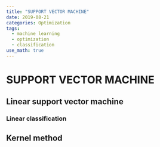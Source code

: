 ```yaml
---
title: "SUPPORT VECTOR MACHINE"
date: 2019-08-21
categories: Optimization
tags:
  - machine learning
  - optimization
  - classification
use_math: true
---
```


# SUPPORT VECTOR MACHINE

## Linear support vector machine

### Linear classification

## Kernel method
